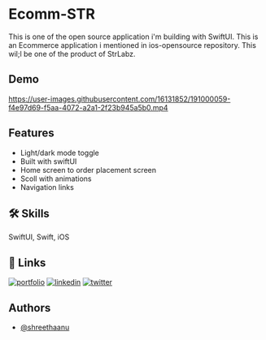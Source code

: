 
#  Ecomm-STR 

This is one of the open source application i'm building with SwiftUI. This is an Ecommerce application i mentioned in ios-opensource repository. This wil;l be one of the product of StrLabz.





## Demo



https://user-images.githubusercontent.com/16131852/191000059-f4e97d69-f5aa-4072-a2a1-2f23b945a5b0.mp4



## Features

- Light/dark mode toggle
- Built with swiftUI
- Home screen to order placement screen
- Scoll with animations
- Navigation links


## 🛠 Skills
SwiftUI, Swift, iOS


## 🔗 Links
[![portfolio](https://img.shields.io/badge/my_portfolio-000?style=for-the-badge&logo=ko-fi&logoColor=white)](https://strlabz.com/)
[![linkedin](https://img.shields.io/badge/linkedin-0A66C2?style=for-the-badge&logo=linkedin&logoColor=white)](https://www.linkedin.com/in/shreethaanu-raveendran-7a6275b2/)
[![twitter](https://img.shields.io/badge/blog-1DA1F2?style=for-the-badge&logo=blogs&logoColor=white)](https://shreethaanur.medium.com/)


## Authors

- [@shreethaanu](https://www.github.com/shreethaanu)

